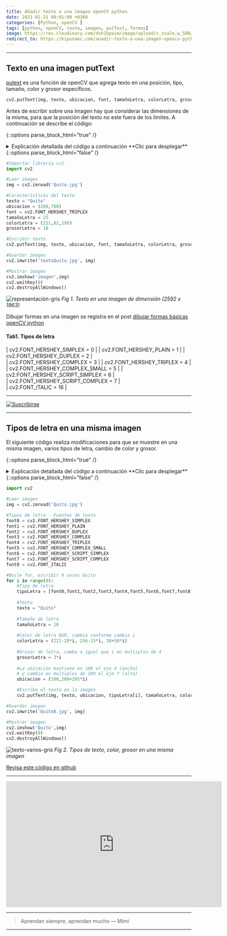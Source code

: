 ```yaml
---
title: Añadir texto a una imagen openCV python
date: 2021-01-21 00:01:00 +0300
categories: [Python, openCV ]
tags: [python, openCV, texto, imagen, putText, formas]   
image: https://res.cloudinary.com/dxh1bpaim/image/upload/c_scale,w_500/v1612374454/kipunaEC/imagen-texto/texto_f9thx8.gif
redirect_to: https://kipunaec.com/anadir-texto-a-una-imagen-opencv-python/
---
```


***

## Texto en una imagen **putText**

[putext](https://docs.opencv.org/master/d6/d6e/group__imgproc__draw.html#ga5126f47f883d730f633d74f07456c576) es una función de openCV que agrega texto en una posición, tipo, tamaño, color y grosor específicos. 

```python
cv2.putText(img, texto, ubicacion, font, tamañoLetra, colorLetra, grosorLetra, bottomLeftOrigin = False)
```
Antes de escribir sobre una imagen hay que considerar las dimensiones de la misma, para que la posición del texto no este fuera de los límites. A continuación se describe el código:

{::options parse_block_html="true" /}

<details>
<summary markdown='span'> Explicación detallada del código a continuación **Clic para desplegar** 
</summary>

1. [cv2](https://opencv.org/) librería openCV
2. `img` imagen donde se va a escribir el texto
2. `texto` cadena de caracteres que aparecerá en la imagen
3. `ubicacion` tiene dos coordenadas `ancho, alto`
 * La posición `(0 , 0)`es la superior izquierda
 * La posición `(2592, 1936)` es la esquina inferior derecha
4. `font` tipo de letra disponible ver [**Tab1.**](#tab1-tipos-de-letra)
5. `tamañoLetra` entero que especifica que tan grande o pequeño se mostrará el texto
6. `colorLetra` se escribe en formato `BGR`
7. `grosorLetra` se muestra el texto más voluminoso
8. `bottomLeftOrigin` es opcional, 
 * `bottomLeftOrigin = False`
 * Por defecto es `False`y la posición `(0,0)` es la superior izquierda
9. `cv2.putText` Escribe texto con todas las características en `img` 


</details>
{::options parse_block_html="false" /} 

```python
#Importar librería cv2
import cv2

#Leer imagen
img = cv2.imread('Quito.jpg')

#Características del texto
texto = "Quito"
ubicacion = (200,700)
font = cv2.FONT_HERSHEY_TRIPLEX
tamañoLetra = 25
colorLetra = (221,82,196)
grosorLetra = 10

#Escribir texto
cv2.putText(img, texto, ubicacion, font, tamañoLetra, colorLetra, grosorLetra)

#Guardar imagen
cv2.imwrite('textoQuito.jpg', img)

#Mostrar imagen
cv2.imshow('imagen',img)
cv2.waitKey(0)
cv2.destroyAllWindows()
```

![representación-gris](https://res.cloudinary.com/dxh1bpaim/image/upload/c_scale,w_550/v1611339416/kipunaEC/imagen-texto/Quito1_hqvwrt.jpg)
_Fig 1. Texto en una imagen de dimensión (2592 x 1963)_

Dibujar formas en una imagen se registra en el post [dibujar formas básicas openCV python](../Dibujar-Formas-básicas-openCV-python/)

#### Tab1. Tipos de letra

 | cv2.FONT_HERSHEY_SIMPLEX = 0	|
 | cv2.FONT_HERSHEY_PLAIN = 1		|
 | cv2.FONT_HERSHEY_DUPLEX = 2	|	
 | cv2.FONT_HERSHEY_COMPLEX = 3	|
 | cv2.FONT_HERSHEY_TRIPLEX = 4	|
 | cv2.FONT_HERSHEY_COMPLEX_SMALL = 5	|
 | cv2.FONT_HERSHEY_SCRIPT_SIMPLEX = 6 |	
 | cv2.FONT_HERSHEY_SCRIPT_COMPLEX = 7 |	
 | cv2.FONT_ITALIC = 16		|	

***

[Gif]: https://res.cloudinary.com/dxh1bpaim/image/upload/c_scale,w_728/v1633444807/kipunaEC/gifs/patricio5_h2janv.gif
[suscribirse]: https://www.youtube.com/channel/UCLHyReaGzfUcaiGoEN5jXEA "Clic para suscribirse en youtube"
[![Suscribirse][Gif]][suscribirse]

***


## Tipos de letra en una misma imagen

El siguiente código realiza modificaciones para que se muestre en una misma imagen, varios tipos de letra, cambio de color y grosor.

{::options parse_block_html="true" /}

<details>
<summary markdown='span'> Explicación detallada del código a continuación **Clic para desplegar** 
</summary>

1. [cv2](https://opencv.org/) librería openCV.
2. `img` imagen donde se va a escribir el texto.
3. `font` definir los tipos de letra
4. [for](https://docs.python.org/3/tutorial/controlflow.html#for-statements), las características de la imagen van a depender del valor `i`en el bucle.
 * `tipoLetra` define como una matriz, los tipos de letra
 * `texto`, Quito
 * `tamañoLetra`, permanece constante 
 * `colorLetra`, color inicial `(221, 256, 10)` y en cada iteración cambio en `B` multiplos de 20, en `G` multiplos de 15 y en `R` multiplos de 50 para que se note el cambio de color.
 `grosorLetra`, cada iteración cambia por multiplos de 3
 * `cv2.putText` Escrie el texto definido con las caracteristicas especificas en `img`
 
 
</details>
{::options parse_block_html="false" /} 
 
```python
import cv2

#Leer imagen
img = cv2.imread('Quito.jpg')

#Tipos de letra - Fuentes de texto
font0 = cv2.FONT_HERSHEY_SIMPLEX
font1 = cv2.FONT_HERSHEY_PLAIN
font2 = cv2.FONT_HERSHEY_DUPLEX
font3 = cv2.FONT_HERSHEY_COMPLEX
font4 = cv2.FONT_HERSHEY_TRIPLEX
font5 = cv2.FONT_HERSHEY_COMPLEX_SMALL
font6 = cv2.FONT_HERSHEY_SCRIPT_SIMPLEX
font7 = cv2.FONT_HERSHEY_SCRIPT_COMPLEX
font8 = cv2.FONT_ITALIC

#Bucle for, escribir 9 veces Quito
for i in range(9):
    #Tipo de letra
    tipoLetra = [font0,font1,font2,font3,font4,font5,font6,font7,font8]
    
    #Texto
    texto = "Quito"
    
    #Tamaño de letra
    tamañoLetra = 10
    
    #Color de letra BGR, cambia conforme cambia i
    colorLetra = (221-20*i, 256-15*i, 10+50*i)
    
    #Grosor de letra, camba a igual que i en multiplos de 4
    grosorLetra = 3*i
    
    #La ubicación mantiene en 100 el eje X (ancho)
    # y cambia en multiplos de 200 el eje Y (alto)
    ubicacion = (100,200+205*i)

    #Escribe el texto en la imagen
    cv2.putText(img, texto, ubicacion, tipoLetra[i], tamañoLetra, colorLetra, grosorLetra, cv2.LINE_AA)

#Guardar imagen
cv2.imwrite('Quito0.jpg', img)

#Mostrar imagen
cv2.imshow('Quito',img)
cv2.waitKey(0)
cv2.destroyAllWindows()
```

![texto-varios-gris](https://res.cloudinary.com/dxh1bpaim/image/upload/c_scale,w_550/v1612373070/kipunaEC/imagen-texto/Quito0_ynoutu.jpg)
_Fig 2. Tipos de texto, color, grosor en una misma imagen_

<a class="github-button" href="https://github.com/kipunaEc/python-openCV-EscribirTextoEnImagen" data-style="mega">Revisa este código en github</a>
<script async defer src="https://buttons.github.io/buttons.js"></script>

***

<div class="embed-container">

<iframe width="586" height="342" src="https://www.youtube.com/embed/vbvuESv_lMw" frameborder="0" allow="accelerometer; autoplay; clipboard-write; encrypted-media; gyroscope; picture-in-picture" allowfullscreen></iframe>

</div>

***

> Aprendan siempre, aprendan mucho — Mimi

***

